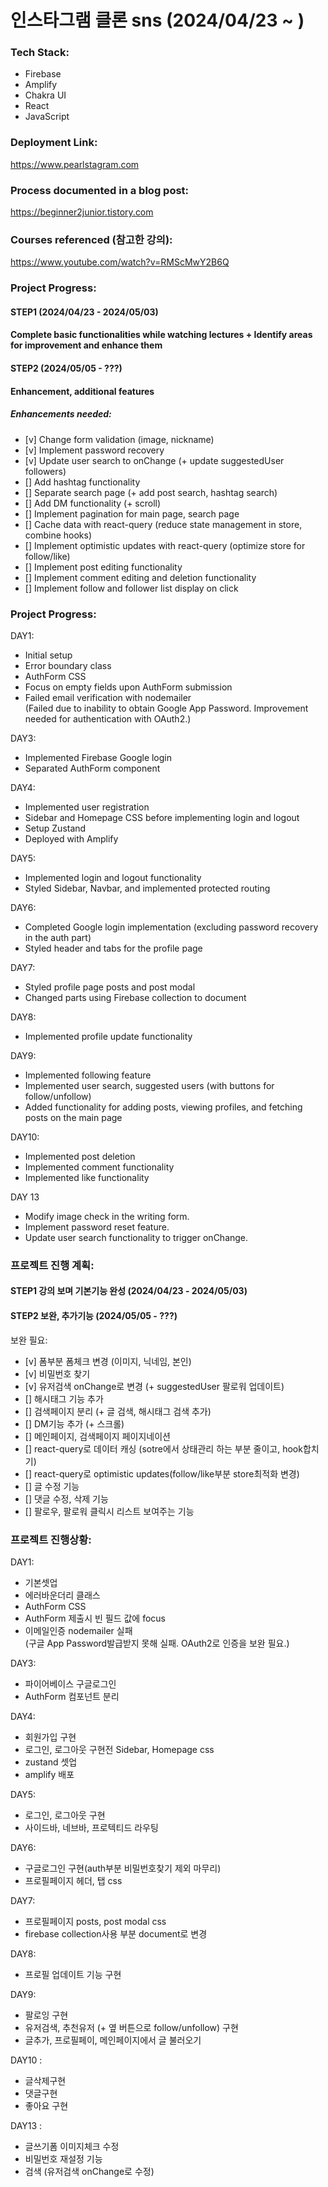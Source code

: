 # 인스타그램 클론 sns (2024/04/23 ~ )

### Tech Stack:

- Firebase
- Amplify
- Chakra UI
- React
- JavaScript

### Deployment Link:

https://www.pearlstagram.com

### Process documented in a blog post:

https://beginner2junior.tistory.com

### Courses referenced (참고한 강의):

https://www.youtube.com/watch?v=RMScMwY2B6Q

### Project Progress:

#### STEP1 (2024/04/23 - 2024/05/03)

#### Complete basic functionalities while watching lectures + Identify areas for improvement and enhance them

#### STEP2 (2024/05/05 - ???)

#### Enhancement, additional features

##### Enhancements needed:

- [v] Change form validation (image, nickname)
- [v] Implement password recovery
- [v] Update user search to onChange (+ update suggestedUser followers)
- [] Add hashtag functionality
- [] Separate search page (+ add post search, hashtag search)
- [] Add DM functionality (+ scroll)
- [] Implement pagination for main page, search page
- [] Cache data with react-query (reduce state management in store, combine hooks)
- [] Implement optimistic updates with react-query (optimize store for follow/like)
- [] Implement post editing functionality
- [] Implement comment editing and deletion functionality
- [] Implement follow and follower list display on click

### Project Progress:

DAY1:

- Initial setup
- Error boundary class
- AuthForm CSS
- Focus on empty fields upon AuthForm submission
- Failed email verification with nodemailer  
  (Failed due to inability to obtain Google App Password. Improvement needed for authentication with OAuth2.)

DAY3:

- Implemented Firebase Google login
- Separated AuthForm component

DAY4:

- Implemented user registration
- Sidebar and Homepage CSS before implementing login and logout
- Setup Zustand
- Deployed with Amplify

DAY5:

- Implemented login and logout functionality
- Styled Sidebar, Navbar, and implemented protected routing

DAY6:

- Completed Google login implementation (excluding password recovery in the auth part)
- Styled header and tabs for the profile page

DAY7:

- Styled profile page posts and post modal
- Changed parts using Firebase collection to document

DAY8:

- Implemented profile update functionality

DAY9:

- Implemented following feature
- Implemented user search, suggested users (with buttons for follow/unfollow)
- Added functionality for adding posts, viewing profiles, and fetching posts on the main page

DAY10:

- Implemented post deletion
- Implemented comment functionality
- Implemented like functionality

DAY 13

- Modify image check in the writing form.
- Implement password reset feature.
- Update user search functionality to trigger onChange.

### 프로젝트 진행 계획:

#### STEP1 강의 보며 기본기능 완성 (2024/04/23 - 2024/05/03)

#### STEP2 보완, 추가기능 (2024/05/05 - ???)

보완 필요:

- [v] 폼부분 폼체크 변경 (이미지, 닉네임, 본인)
- [v] 비밀번호 찾기
- [v] 유저검색 onChange로 변경 (+ suggestedUser 팔로워 업데이트)
- [] 해시태그 기능 추가
- [] 검색페이지 분리 (+ 글 검색, 해시태그 검색 추가)
- [] DM기능 추가 (+ 스크롤)
- [] 메인페이지, 검색페이지 페이지네이션
- [] react-query로 데이터 캐싱 (sotre에서 상태관리 하는 부분 줄이고, hook합치기)
- [] react-query로 optimistic updates(follow/like부분 store최적화 변경)
- [] 글 수정 기능
- [] 댓글 수정, 삭제 기능
- [] 팔로우, 팔로워 클릭시 리스트 보여주는 기능

### 프로젝트 진행상황:

DAY1:

- 기본셋업
- 에러바운더리 클래스
- AuthForm CSS
- AuthForm 제출시 빈 필드 값에 focus
- 이메일인증 nodemailer 실패  
  (구글 App Password발급받지 못해 실패. OAuth2로 인증을 보완 필요.)

DAY3:

- 파이어베이스 구글로그인
- AuthForm 컴포넌트 분리

DAY4:

- 회원가입 구현
- 로그인, 로그아웃 구현전 Sidebar, Homepage css
- zustand 셋업
- amplify 배포

DAY5:

- 로그인, 로그아웃 구현
- 사이드바, 네브바, 프로텍티드 라우팅

DAY6:

- 구글로그인 구현(auth부분 비밀번호찾기 제외 마무리)
- 프로필페이지 헤더, 탭 css

DAY7:

- 프로필페이지 posts, post modal css
- firebase collection사용 부분 document로 변경

DAY8:

- 프로필 업데이트 기능 구현

DAY9:

- 팔로잉 구현
- 유저검색, 추천유저 (+ 옆 버튼으로 follow/unfollow) 구현
- 글추가, 프로필페이, 메인페이지에서 글 불러오기

DAY10 :

- 글삭제구현
- 댓글구현
- 좋아요 구현

DAY13 :

- 글쓰기폼 이미지체크 수정
- 비밀번호 재설정 기능
- 검색 (유저검색 onChange로 수정)
